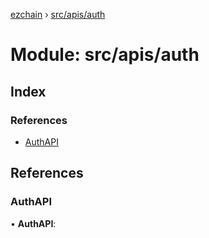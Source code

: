 [ezchain](../README.md) › [src/apis/auth](src_apis_auth.md)

# Module: src/apis/auth

## Index

### References

* [AuthAPI](src_apis_auth.md#authapi)

## References

###  AuthAPI

• **AuthAPI**:
